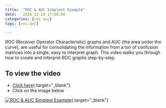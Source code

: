 ```yaml
---
title:  "ROC & AUC Simplest Example"
date:   2018-12-18 17:00:00
categories: [roc-auc]
tags: [roc-auc]

---
```


ROC (Receiver Operator Characteristic) graphs and AUC (the area under the curve), are useful for consolidating the information from a ton of confusion matrices into a single, easy to interpret graph. This video walks you through how to create and interpret ROC graphs step-by-step.


## To view the video
* [Click here](https://youtu.be/mUMd_cKU0VM){:target="_blank"}
* Click on the image below

[![ROC & AUC Simplest Example](http://img.youtube.com/vi/mUMd_cKU0VM/0.jpg)](http://www.youtube.com/watch?v=mUMd_cKU0VM){:target="_blank"}